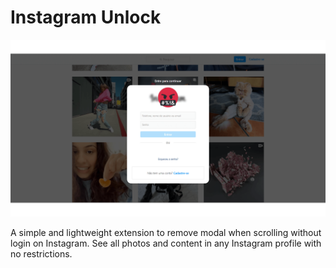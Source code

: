 # Instagram Unlock

![Instagram Unlock](/presentation.png)

A simple and lightweight extension to remove modal when scrolling without login on Instagram. See all photos and content in any Instagram profile with no restrictions.
